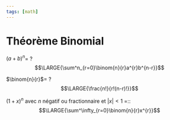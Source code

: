 ```yaml
---
tags: [math] 
---
```


# Théorème Binomial
$(a+b)^{n}$=
?
$$\LARGE{\sum^n_{r=0}\binom{n}{r}a^{r}b^{n-r}}$$
<!--SR:!2023-08-28,3,250-->

$\binom{n}{r}$=
?
$$\LARGE{\frac{n!}{r!(n-r)!}}$$

$(1+x)^{n}$ avec $n$ négatif ou fractionnaire et $|x|<1$ =::$$\LARGE{\sum^\infty_{r=0}\binom{n}{r}x^{r}}$$